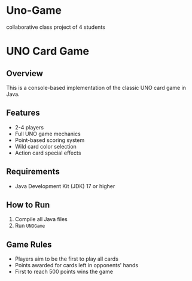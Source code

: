 # Uno-Game
collaborative class project of 4 students


# UNO Card Game

## Overview
This is a console-based implementation of the classic UNO card game in Java.

## Features
- 2-4 players
- Full UNO game mechanics
- Point-based scoring system
- Wild card color selection
- Action card special effects

## Requirements
- Java Development Kit (JDK) 17 or higher

## How to Run
1. Compile all Java files
2. Run `UNOGame`

## Game Rules
- Players aim to be the first to play all cards
- Points awarded for cards left in opponents' hands
- First to reach 500 points wins the game

